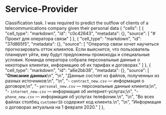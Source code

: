# Service-Provider
Classification task. I was required to predict the outflow of clients of a telecommunications company given their personal data
 {
 "cells": [
  {
   "cell_type": "markdown",
   "id": "c0c42643",
   "metadata": {},
   "source": [
    "# Проект для оператора связи"
   ]
  },
  {
   "cell_type": "markdown",
   "id": "37d865f5",
   "metadata": {},
   "source": [
    "Оператор связи хочет научиться прогнозировать отток клиентов. Если выяснится, что пользователь планирует уйти, ему будут предложены промокоды и специальные условия. Команда оператора собрала персональные данные о некоторых клиентах, информацию об их тарифах и договорах."
   ]
  },
  {
   "cell_type": "markdown",
   "id": "a6e2bb38",
   "metadata": {},
   "source": [
    "**Описание данных**\n",
    "\n",
    "Данные состоят из файлов, полученных из разных источников:\n",
    "\n",
    "- `contract_new.csv` — информация о договоре;\n",
    "- `personal_new.csv` — персональные данные клиента;\n",
    "- `internet_new.csv` — информация об интернет-услугах;\n",
    "- `phone_new.csv` — информация об услугах телефонии.\n",
    "\n",
    "Во всех файлах столбец `customerID` содержит код клиента.\n",
    "\n",
    "Информация о договорах актуальна на 1 февраля 2020."
   ]
  },

